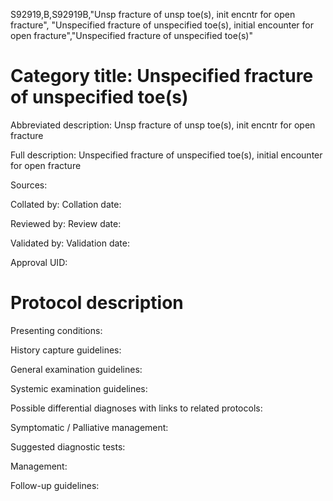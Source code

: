 S92919,B,S92919B,"Unsp fracture of unsp toe(s), init encntr for open fracture", "Unspecified fracture of unspecified toe(s), initial encounter for open fracture","Unspecified fracture of unspecified toe(s)"
# Category title: Unspecified fracture of unspecified toe(s)

Abbreviated description: Unsp fracture of unsp toe(s), init encntr for open fracture

Full description: Unspecified fracture of unspecified toe(s), initial encounter for open fracture

Sources:

Collated by:
Collation date:

Reviewed by:
Review date:

Validated by:
Validation date:

Approval UID:

# Protocol description

Presenting conditions:

History capture guidelines:

General examination guidelines:

Systemic examination guidelines:

Possible differential diagnoses with links to related protocols:

Symptomatic / Palliative management:

Suggested diagnostic tests:

Management:

Follow-up guidelines:
